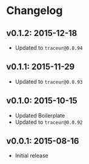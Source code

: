 # Changelog

## v0.1.2: 2015-12-18

- Updated to `traceur@0.0.94`

## v0.1.1: 2015-11-29

- Updated to `traceur@0.0.93`

## v0.1.0: 2015-10-15

- Updated Boilerplate
- Updated to `traceur@0.0.92`

## v0.0.1: 2015-08-16

- Initial release
